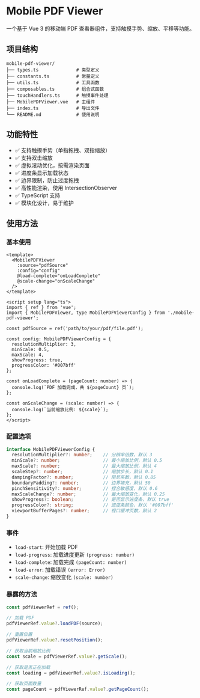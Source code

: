 # Mobile PDF Viewer

一个基于 Vue 3 的移动端 PDF 查看器组件，支持触摸手势、缩放、平移等功能。

## 项目结构

```
mobile-pdf-viewer/
├── types.ts              # 类型定义
├── constants.ts          # 常量定义
├── utils.ts              # 工具函数
├── composables.ts        # 组合式函数
├── touchHandlers.ts      # 触摸事件处理
├── MobilePDFViewer.vue   # 主组件
├── index.ts              # 导出文件
└── README.md             # 使用说明
```

## 功能特性

- ✅ 支持触摸手势（单指拖拽、双指缩放）
- ✅ 支持双击缩放
- ✅ 虚拟滚动优化，按需渲染页面
- ✅ 进度条显示加载状态
- ✅ 边界限制，防止过度拖拽
- ✅ 高性能渲染，使用 IntersectionObserver
- ✅ TypeScript 支持
- ✅ 模块化设计，易于维护

## 使用方法

### 基本使用

```vue
<template>
  <MobilePDFViewer
    :source="pdfSource"
    :config="config"
    @load-complete="onLoadComplete"
    @scale-change="onScaleChange"
  />
</template>

<script setup lang="ts">
import { ref } from 'vue';
import { MobilePDFViewer, type MobilePDFViewerConfig } from './mobile-pdf-viewer';

const pdfSource = ref('path/to/your/pdf/file.pdf');

const config: MobilePDFViewerConfig = {
  resolutionMultiplier: 3,
  minScale: 0.5,
  maxScale: 4,
  showProgress: true,
  progressColor: '#007bff'
};

const onLoadComplete = (pageCount: number) => {
  console.log(`PDF 加载完成，共 ${pageCount} 页`);
};

const onScaleChange = (scale: number) => {
  console.log(`当前缩放比例: ${scale}`);
};
</script>
```

### 配置选项

```typescript
interface MobilePDFViewerConfig {
  resolutionMultiplier?: number;    // 分辨率倍数，默认 3
  minScale?: number;                // 最小缩放比例，默认 0.5
  maxScale?: number;                // 最大缩放比例，默认 4
  scaleStep?: number;               // 缩放步长，默认 0.1
  dampingFactor?: number;           // 阻尼系数，默认 0.85
  boundaryPadding?: number;         // 边界填充，默认 50
  pinchSensitivity?: number;        // 捏合敏感度，默认 0.6
  maxScaleChange?: number;          // 最大缩放变化，默认 0.25
  showProgress?: boolean;           // 是否显示进度条，默认 true
  progressColor?: string;           // 进度条颜色，默认 '#007bff'
  viewportBufferPages?: number;     // 视口缓冲页数，默认 2
}
```

### 事件

- `load-start`: 开始加载 PDF
- `load-progress`: 加载进度更新 `(progress: number)`
- `load-complete`: 加载完成 `(pageCount: number)`
- `load-error`: 加载错误 `(error: Error)`
- `scale-change`: 缩放变化 `(scale: number)`

### 暴露的方法

```typescript
const pdfViewerRef = ref();

// 加载 PDF
pdfViewerRef.value?.loadPDF(source);

// 重置位置
pdfViewerRef.value?.resetPosition();

// 获取当前缩放比例
const scale = pdfViewerRef.value?.getScale();

// 获取是否正在加载
const loading = pdfViewerRef.value?.isLoading();

// 获取页面数量
const pageCount = pdfViewerRef.value?.getPageCount();
```
